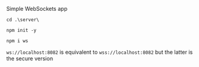 Simple WebSockets app
```shell
cd .\server\

npm init -y

npm i ws
```

`ws://localhost:8082` is equivalent to `wss://localhost:8082` but the latter is the secure version